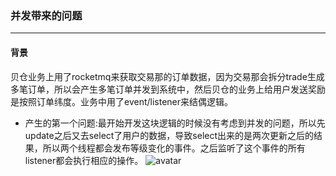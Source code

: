 ### 并发带来的问题
----

#### 背景
贝仓业务上用了rocketmq来获取交易那的订单数据，因为交易那会拆分trade生成多笔订单，所以会产生多笔订单并发到系统中，然后贝仓的业务上给用户发送奖励是按照订单纬度。业务中用了event/listener来结偶逻辑。

- 产生的第一个问题:最开始开发这块逻辑的时候没有考虑到并发的问题，所以先update之后又去select了用户的数据，导致select出来的是两次更新之后的结果，所以两个线程都会发布等级变化的事件。之后监听了这个事件的所有listener都会执行相应的操作。
![avatar](http://note.youdao.com/noteshare?id=c1987e01bd626c8f1958d30fccb8634e)



